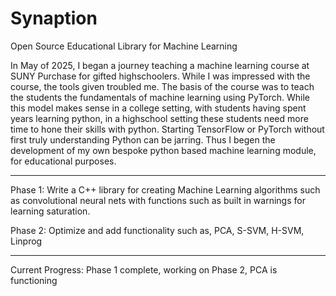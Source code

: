 # Synaption
Open Source Educational Library for Machine Learning

In May of 2025, I began a journey teaching a machine learning course at SUNY Purchase for gifted highschoolers. While I was impressed with the course, the tools given troubled me. 
The basis of the course was to teach the students the fundamentals of machine learning using PyTorch. While this model makes sense in a college setting, with students having spent years learning python, in a highschool setting these students need more time to hone their skills with python. Starting TensorFlow or PyTorch without first truly understanding Python can be jarring. Thus I begen the development of my own bespoke python based machine learning module, for educational purposes. 


_______________________________________________________________________________________________________________________________________________________________________________________


Phase 1: 
Write a C++ library for creating Machine Learning algorithms such as convolutional neural nets with functions such as built in warnings for learning saturation.

Phase 2:
Optimize and add functionality such as, PCA, S-SVM, H-SVM, Linprog

_______________________________________________________________________________________________________________________________________________________________________________________

Current Progress: Phase 1 complete, working on Phase 2, PCA is functioning


